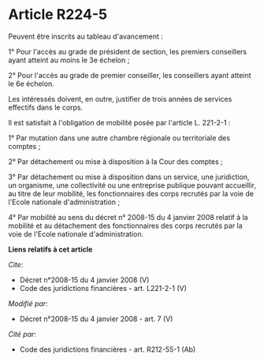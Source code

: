 # Article R224-5

Peuvent être inscrits au tableau d'avancement : 

1° Pour l'accès au grade de président de section, les premiers conseillers ayant atteint au moins le 3e échelon ; 

2° Pour l'accès au grade de premier conseiller, les conseillers ayant atteint le 6e échelon. 

Les intéressés doivent, en outre, justifier de trois années de services effectifs dans le corps. 

Il est satisfait à l'obligation de mobilité posée par l'article L. 221-2-1 : 

1° Par mutation dans une autre chambre régionale ou territoriale des comptes ; 

2° Par détachement ou mise à disposition à la Cour des comptes ; 

3° Par détachement ou mise à disposition dans un service, une juridiction, un organisme, une collectivité ou une entreprise
publique pouvant accueillir, au titre de leur mobilité, les fonctionnaires des corps recrutés par la voie de l'Ecole
nationale d'administration ; 

4° Par mobilité au sens du décret n° 2008-15 du 4 janvier 2008 relatif à la mobilité et au détachement des fonctionnaires des
corps recrutés par la voie de l'Ecole nationale d'administration.

**Liens relatifs à cet article**

_Cite_:

  - Décret n°2008-15 du 4 janvier 2008 (V)
  - Code des juridictions financières - art. L221-2-1 (V)

_Modifié par_:

  - Décret n°2008-15 du 4 janvier 2008 - art. 7 (V)

_Cité par_:

  - Code des juridictions financières - art. R212-55-1 (Ab)
